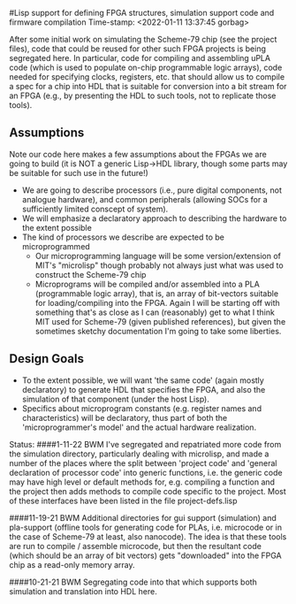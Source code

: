 #Lisp support for defining FPGA structures, simulation support code and firmware compilation
Time-stamp: <2022-01-11 13:37:45 gorbag>

After some initial work on simulating the Scheme-79 chip (see the project files), code that could be reused for other
such FPGA projects is being segregated here. In particular, code for compiling and assembling uPLA code (which is used
to populate on-chip programmable logic arrays), code needed for specifying clocks, registers, etc. that should allow us
to compile a spec for a chip into HDL that is suitable for conversion into a bit stream for an FPGA (e.g., by presenting
the HDL to such tools, not to replicate those tools).

## Assumptions

Note our code here makes a few assumptions about the FPGAs we are going to build (it is NOT a generic Lisp->HDL
library, though some parts may be suitable for such use in the future!)

* We are going to describe processors (i.e., pure digital components, not analogue hardware), and common peripherals
  (allowing SOCs for a sufficiently limited conscept of system). 
* We will emphasize a declaratory approach to describing the hardware to the extent possible
* The kind of processors we describe are expected to be microprogrammed
  * Our microprogramming language will be some version/extension of MIT's "microlisp" though probably not always just
    what was used to construct the Scheme-79 chip
  * Microprograms will be compiled and/or assembled into a PLA (programmable logic array), that is, an array of
    bit-vectors suitable for loading/compiling into the FPGA. Again I will be starting off with something that's as
    close as I can (reasonably) get to what I think MIT used for Scheme-79 (given published references), 
    but given the sometimes sketchy documentation I'm going to take some liberties.

    
## Design Goals
* To the extent possible, we will want 'the same code' (again mostly declaratory) to generate HDL that specifies the
  FPGA, and also the simulation of that component (under the host Lisp). 
* Specifics about microprogram constants (e.g. register names and characteristics) will be declaratory, thus
  part of both the 'microprogrammer's model' and the actual hardware realization.
    
Status:
####1-11-22 BWM
I've segregated and repatriated more code from the simulation directory, particularly dealing with microlisp, and
made a number of the places where the split between 'project code' and 'general declaration of processor code' into
generic functions, i.e. the generic code may have high level or default methods for, e.g. compiling a function and the
project then adds methods to compile code specific to the project. Most of these interfaces have been listed in the
file project-defs.lisp

####11-19-21 BWM
Additional directories for gui support (simulation) and pla-support (offline tools for generating code for PLAs, i.e.
microcode or in the case of Scheme-79 at least, also nanocode). The idea is that these tools are run to compile /
assemble microcode, but then the resultant code (which should be an array of bit vectors) gets "downloaded" into the
FPGA chip as a read-only memory array.

####10-21-21 BWM
Segregating code into that which supports both simulation and translation into HDL here.

